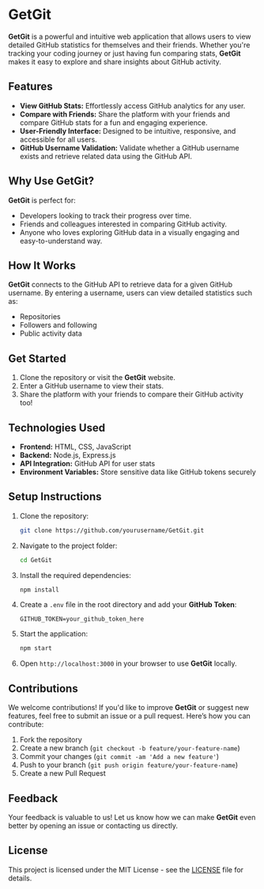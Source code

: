 # GetGit  

**GetGit** is a powerful and intuitive web application that allows users to view detailed GitHub statistics for themselves and their friends. Whether you're tracking your coding journey or just having fun comparing stats, **GetGit** makes it easy to explore and share insights about GitHub activity.  

## Features  
- **View GitHub Stats:** Effortlessly access GitHub analytics for any user.  
- **Compare with Friends:** Share the platform with your friends and compare GitHub stats for a fun and engaging experience.  
- **User-Friendly Interface:** Designed to be intuitive, responsive, and accessible for all users.  
- **GitHub Username Validation:** Validate whether a GitHub username exists and retrieve related data using the GitHub API.  

## Why Use GetGit?  
**GetGit** is perfect for:  
- Developers looking to track their progress over time.  
- Friends and colleagues interested in comparing GitHub activity.  
- Anyone who loves exploring GitHub data in a visually engaging and easy-to-understand way.  

## How It Works  
**GetGit** connects to the GitHub API to retrieve data for a given GitHub username. By entering a username, users can view detailed statistics such as:
- Repositories
- Followers and following
- Public activity data

## Get Started  
1. Clone the repository or visit the **GetGit** website.  
2. Enter a GitHub username to view their stats.  
3. Share the platform with your friends to compare their GitHub activity too!  

## Technologies Used  
- **Frontend:** HTML, CSS, JavaScript  
- **Backend:** Node.js, Express.js  
- **API Integration:** GitHub API for user stats  
- **Environment Variables:** Store sensitive data like GitHub tokens securely  

## Setup Instructions  
1. Clone the repository:  
    ```bash
    git clone https://github.com/yourusername/GetGit.git
    ```

2. Navigate to the project folder:  
    ```bash
    cd GetGit
    ```

3. Install the required dependencies:  
    ```bash
    npm install
    ```

4. Create a `.env` file in the root directory and add your **GitHub Token**:
    ```
    GITHUB_TOKEN=your_github_token_here
    ```

5. Start the application:  
    ```bash
    npm start
    ```

6. Open `http://localhost:3000` in your browser to use **GetGit** locally.

## Contributions  
We welcome contributions! If you'd like to improve **GetGit** or suggest new features, feel free to submit an issue or a pull request. Here’s how you can contribute:  
1. Fork the repository  
2. Create a new branch (`git checkout -b feature/your-feature-name`)  
3. Commit your changes (`git commit -am 'Add a new feature'`)  
4. Push to your branch (`git push origin feature/your-feature-name`)  
5. Create a new Pull Request

## Feedback  
Your feedback is valuable to us! Let us know how we can make **GetGit** even better by opening an issue or contacting us directly.

## License  
This project is licensed under the MIT License - see the [LICENSE](LICENSE) file for details.
